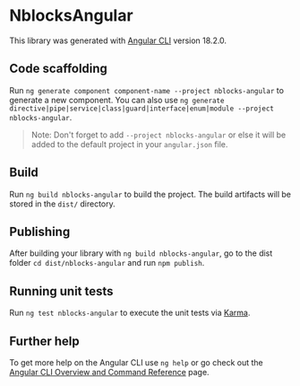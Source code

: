 # NblocksAngular

This library was generated with [Angular CLI](https://github.com/angular/angular-cli) version 18.2.0.

## Code scaffolding

Run `ng generate component component-name --project nblocks-angular` to generate a new component. You can also use `ng generate directive|pipe|service|class|guard|interface|enum|module --project nblocks-angular`.
> Note: Don't forget to add `--project nblocks-angular` or else it will be added to the default project in your `angular.json` file. 

## Build

Run `ng build nblocks-angular` to build the project. The build artifacts will be stored in the `dist/` directory.

## Publishing

After building your library with `ng build nblocks-angular`, go to the dist folder `cd dist/nblocks-angular` and run `npm publish`.

## Running unit tests

Run `ng test nblocks-angular` to execute the unit tests via [Karma](https://karma-runner.github.io).

## Further help

To get more help on the Angular CLI use `ng help` or go check out the [Angular CLI Overview and Command Reference](https://angular.dev/tools/cli) page.
